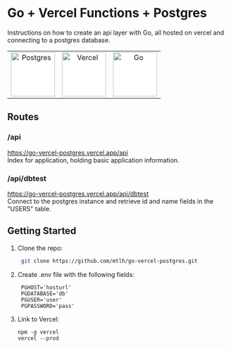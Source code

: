 # Go + Vercel Functions + Postgres 

Instructions on how to create an api layer with Go, all hosted on vercel and connecting to a postgres database.

<table>
  <tr>
    <td align="center">
      <a href="https://www.postgresql.org/">
        <img src="https://static-00.iconduck.com/assets.00/postgresql-icon-1987x2048-v2fkmdaw.png" alt="Postgres" width="100" style="background: white;">
      </a>
    </td>
    <td align="center">
      <a href="https://vercel.com/">
        <img src="https://static-00.iconduck.com/assets.00/vercel-icon-512x449-3422jidz.png" alt="Vercel" width="100" style="background: white;">
      </a>
    </td>
    <td align="center">
      <a href="https://go.dev/">
        <img src="https://static-00.iconduck.com/assets.00/golang-icon-398x512-eygvdisi.png" alt="Go" width="100" style="background: white;">
      </a>
    </td>
  </tr>
</table>

## Routes

### /api
<a href="https://go-vercel-postgres.vercel.app/api">https://go-vercel-postgres.vercel.app/api</a>
<br>
Index for application, holding basic application information.

### /api/dbtest
<a href="https://go-vercel-postgres.vercel.app/api/dbtest">https://go-vercel-postgres.vercel.app/api/dbtest</a>
<br>
Connect to the postgres instance and retrieve id and name fields in the "USERS" table.

## Getting Started

1. Clone the repo:
   ```sh
    git clone https://github.com/mtlh/go-vercel-postgres.git
   ```

2. Create .env file with the following fields:
   ```
    PGHOST='hosturl'
    PGDATABASE='db'
    PGUSER='user'
    PGPASSWORD='pass'
   ```

3. Link to Vercel:
    ```
    npm -g vercel
    vercel --prod
   ```
